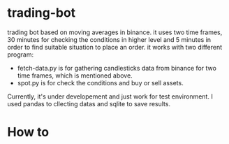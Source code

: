 # trading-bot
trading bot based on moving averages in binance.
it uses two time frames, 30 minutes for checking the conditions in higher level and 5 minutes in order to find suitable situation to place an order.
it works with two different program: 
  - fetch-data.py is for gathering candlesticks data from binance for two time frames, which is mentioned above.
  - spot.py is for check the conditions and buy or sell assets.

Currently, it's under developement and just work for test environment.
I used pandas to cllecting datas and sqlite to save results.

# How to
